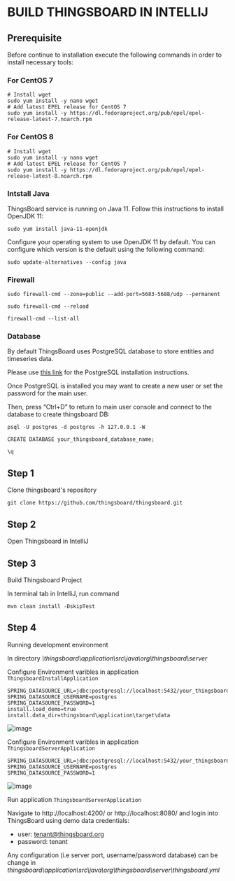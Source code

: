 # BUILD THINGSBOARD IN INTELLIJ



## Prerequisite

Before continue to installation execute the following commands in order to install necessary tools:

### For CentOS 7

```
# Install wget
sudo yum install -y nano wget
# Add latest EPEL release for CentOS 7
sudo yum install -y https://dl.fedoraproject.org/pub/epel/epel-release-latest-7.noarch.rpm

```

### For CentOS 8

```
# Install wget
sudo yum install -y nano wget
# Add latest EPEL release for CentOS 7
sudo yum install -y https://dl.fedoraproject.org/pub/epel/epel-release-latest-8.noarch.rpm

```


### Intstall Java

ThingsBoard service is running on Java 11. Follow this instructions to install OpenJDK 11:

`sudo yum install java-11-openjdk`

Configure your operating system to use OpenJDK 11 by default. You can configure which version is the default using the following command:

`sudo update-alternatives --config java`


### Firewall

`sudo firewall-cmd --zone=public --add-port=5683-5688/udp --permanent`

`sudo firewall-cmd --reload`

`firewall-cmd --list-all`



### Database

By default ThingsBoard uses PostgreSQL database to store entities and timeseries data. 

Please use [this link](https://wiki.postgresql.org/wiki/Detailed_installation_guides) for the PostgreSQL installation instructions.

Once PostgreSQL is installed you may want to create a new user or set the password for the main user.

Then, press “Ctrl+D” to return to main user console and connect to the database to create thingsboard DB:

`psql -U postgres -d postgres -h 127.0.0.1 -W`

`CREATE DATABASE your_thingsboard_database_name;`

`\q`

## Step 1

Clone thingsboard's repository 

`git clone https://github.com/thingsboard/thingsboard.git`

## Step 2

Open Thingsboard in IntelliJ

## Step 3

Build Thingsboard Project

In terminal tab in IntelliJ, run command

`mvn clean install -DskipTest`

## Step 4

Running development environment

In directory *\thingsboard\application\src\java\org\thingsboard\server*

Configure Environment varibles in application `ThingsboardInstallApplication` 


```
SPRING_DATASOURCE_URL=jdbc:postgresql://localhost:5432/your_thingsboard_database_name
SPRING_DATASOURCE_USERNAME=postgres
SPRING_DATASOURCE_PASSWORD=1
install.load_demo=true
install.data_dir=thingsboard\application\target\data
```
![image](https://user-images.githubusercontent.com/70082374/193747984-db3a020f-3b10-4e1f-867b-a579082c07e8.png)

Configure Environment varibles in application `ThingsboardServerApplication`

```
SPRING_DATASOURCE_URL=jdbc:postgresql://localhost:5432/your_thingsboard_database_name
SPRING_DATASOURCE_USERNAME=postgres
SPRING_DATASOURCE_PASSWORD=1
```
![image](https://user-images.githubusercontent.com/70082374/193748364-6bb8f646-dda7-4c55-a593-f86d765e7f24.png)


Run application `ThingsboardServerApplication`
 
Navigate to http://localhost:4200/ or http://localhost:8080/ and login into ThingsBoard using demo data credentials:

- user: tenant@thingsboard.org
- password: tenant

Any configuration (i.e server port, username/password database) can be change in *thingsboard\application\src\java\org\thingsboard\server\thingsboard.yml*
